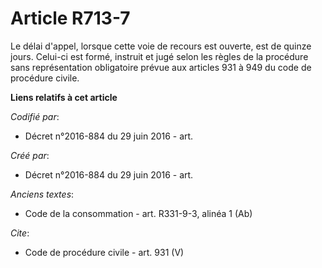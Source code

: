 # Article R713-7

Le délai d'appel, lorsque cette voie de recours est ouverte, est de quinze jours. Celui-ci est formé, instruit et jugé selon
les règles de la procédure sans représentation obligatoire prévue aux 
articles 931 à 949 du code de procédure civile.

**Liens relatifs à cet article**

_Codifié par_:

  - Décret n°2016-884 du 29 juin 2016 - art.

_Créé par_:

  - Décret n°2016-884 du 29 juin 2016 - art.

_Anciens textes_:

  - Code de la consommation - art. R331-9-3, alinéa 1 (Ab)

_Cite_:

  - Code de procédure civile - art. 931 (V)
